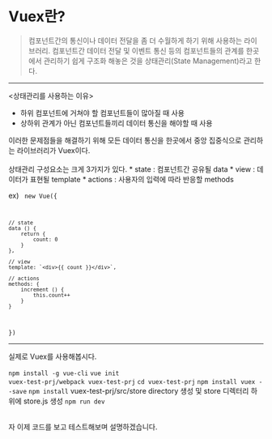 # Vuex란?
> 컴포넌트간의 통신이나 데이터 전달을 좀 더 수월하게 하기 위해 사용하는 라이브러리. 컴포넌트간 데이터 전달 및 이벤트 통신 등의 컴포넌트들의 관계를 한곳에서 관리하기 쉽게 구조화 해놓은 것을 상태관리(State Management)라고 한다.

---

<상태관리를 사용하는 이유>
 * 하위 컴포넌트에 거쳐야 할 컴포넌트들이 많아질 때 사용
 * 상하위 관계가 아닌 컴포넌트들끼리 데이터 통신을 해야할 때 사용

이러한 문제점들을 해결하기 위해 모든 데이터 통신을 한곳에서 중앙 집중식으로 관리하는 라이브러리가 Vuex이다.<br>
<br>
상태관리 구성요소는 크게 3가지가 있다.
	* state : 컴포넌트간 공유될 data
	* view : 데이터가 표현될 template
	* actions : 사용자의 입력에 따라 반응할 methods

ex)
<code>
new Vue({
	
	// state
	data () {
		return {
			count: 0
		}
	},
	
	// view
	template: `<div>{{ count }}</div>`,

	// actions
	methods: {
		increment () {
			this.count++
		}
	}

})
</code>

---

실제로 Vuex를 사용해봅시다. <br>

<code>npm install -g vue-cli</code>
<code>vue init vuex-test-prj/webpack vuex-test-prj</code>
<code>cd vuex-test-prj</code>
<code>npm install vuex --save</code>
<code>npm install</code>
vuex-test-prj/src/store directory 생성 및 store 디렉터리 하위에 store.js 생성
<code>npm run dev</code>


<br>
자 이제 코드를 보고 테스트해보며 설명하겠습니다.